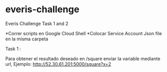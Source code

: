 # everis-challenge
Everis Challenge Task 1 and 2

*Correr scripts en Google Cloud Shell
*Colocar Service Account Json file en la misma carpeta

Task 1 :

Para obtener el resultado deseado en /square enviar la variable mediante url, Ejemplo:
http://52.30.61.201:5000/square?x=2



